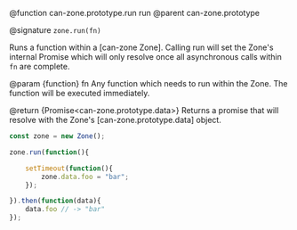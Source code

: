 @function can-zone.prototype.run run
@parent can-zone.prototype

@signature `zone.run(fn)`

Runs a function within a [can-zone Zone]. Calling run will set the Zone's internal Promise which will only resolve once all asynchronous calls within `fn` are complete.

@param {function} fn Any function which needs to run within the Zone. The function will be executed immediately.

@return {Promise<can-zone.prototype.data>} Returns a promise that will resolve with the Zone's [can-zone.prototype.data] object.

```js
const zone = new Zone();

zone.run(function(){

	setTimeout(function(){
		zone.data.foo = "bar";
	});

}).then(function(data){
	data.foo // -> "bar"
});
```
